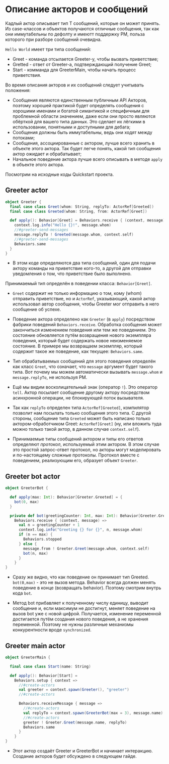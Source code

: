 # Описание акторов и сообщений

Кадлый актор описывает тип T сообщений, которые он может принять. Из case-классов и объектов получаются отличные сообщения, так как они иммутабельны по дефолту и имеютт поддержку PM, польза которого при разборе сообщений очевидна.

`Hello World` имеет три типа сообщений:

- Greet - команда отсылается Greeter-у, чтобы вызвать приветствие;
- Gretted - ответ от Greeter-а, подтверждающий получение Greet;
- Start - комманда для GreeterMain, чтобы начать процесс приветствия.

Во время описания акторов и их сообщений следует учитывать положения:

- Сообщения являются единственным публичным API Акторов, поэтому хорошей практикой будет определять сообщения с хорошими именами и богатой симантикой и специфичным для проблемной области значением, даже если они просто являются обёрткой для вашего типа данных. Это сделает их лёгкими в использовании, понятными и доступными для дебага;
- Сообщения должны быть иммутабельны, ведь они ходят между потоками;
- Сообщения, ассоциированные с актором, лучше всего хранить в объекте этого актора. Так будет легче понять, какой тип сообщения актор ожидает и обрабатывает;
- Начальное поведение актора лучше всего описывать в методе `apply` в объекте этого актора.

Посмотрим на исходные коды Quickstart проекта.


## Greeter actor

```scala
object Greeter {
  final case class Greet(whom: String, replyTo: ActorRef[Greeted])
  final case class Greeted(whom: String, from: ActorRef[Greet])

  def apply(): Behavior[Greet] = Behaviors.receive { (context, message) =>
    context.log.info("Hello {}!", message.whom)
    //#greeter-send-messages
    message.replyTo ! Greeted(message.whom, context.self)
    //#greeter-send-messages
    Behaviors.same
  }
}
```

- В этом коде определяются два типа сообщений, один для подачи актору команды на приветствие кого-то, а другой для отправки уведомления о том, что приветствие было выполнено.

Принимаемый тип определён в поведении класса: `Behavior[Greet]`. 

- `Greet` содержит не только информацию о том, кому (whom) отправить приветствие, но и `ActorRef`, указывающий, какой актор использовал автор сообщения, чтобы Greeter мог отправить в него сообщение об успехе.

- Поведение актора определено как `Greeter` (в `apply`) посредством фабрики поведений `Behaviors.receive`. Обработка сообщения может закончиться изменением поведения или тем же поведением. Это состояние обновляется путём возвращения нового экземпляра поведения, который будет содержать новое неизменяемое состояние. В примере мы возвращаем экземпляр, который содержит такое же поведение, как текущее: `Behaviors.same`.

- Тип обрабатываемых сообщений для этого поведения определён как класс `Greet`, что означает, что `message` аргумент будет такого типа. Вот почему мы можем автоматически вызывать `message.whom` и `message.replyTo`, не используя PM.

- Ещё мы видим восколицательный знак (оператор `!`). Это оператор `tell`. Актор посылает сообщение другому актору посредством асинхронной операции, не блокирующей поток вызывателя.

- Так как `replyTo` определен типа `ActorRef[Greeted]`, компилятор позволит нам посылать только сообщения этого типа. С другой стороны, сообщение типа `Greeted` может быть написано только актором-обработчиком Greet: `ActorRef[Greet]` (ну, или вложить туда можно только такой актор, в данном случае `context.self`).

- Принимаемые типы сообщений актором и типы его ответов определяют *протокол*, используемый этим актором. В этом случае это простой запрос-ответ протокол, но акторы могут моделировать и по-настоящему сложные протоколы. Протокол вместе с поведением, реализующим его, образует объект `Greeter`.


## Greeter bot actor

```scala
object GreeterBot {

  def apply(max: Int): Behavior[Greeter.Greeted] = {
    bot(0, max)
  }

  private def bot(greetingCounter: Int, max: Int): Behavior[Greeter.Greeted] =
    Behaviors.receive { (context, message) =>
      val n = greetingCounter + 1
      context.log.info("Greeting {} for {}", n, message.whom)
      if (n == max) {
        Behaviors.stopped
      } else {
        message.from ! Greeter.Greet(message.whom, context.self)
        bot(n, max)
      }
    }
}
```

- Сразу же видно, что как поведение он принимает тип Greeted. `bot(0,max)` - это не вызов метода. Behavior всегда должен менять поведение в конце (возвращать behavior). Поэтому смотрим внутрь кода `bot`.

- Метод bot прибавляет к полученному числу единицу, выводит сообщение и, если максимум не достигнут, меняет поведение на вызов bot уже с новой цифрой. Получается, изменение переменной достигается путём создания нового поведения, а не хранения переменной. Поэтому не нужны различные механизмы конкурентности вроде `synchronized`.


## Greeter main actor

```scala
object GreeterMain {

  final case class Start(name: String)

  def apply(): Behavior[Start] =
    Behaviors.setup { context =>
      //#create-actors
      val greeter = context.spawn(Greeter(), "greeter")
      //#create-actors

      Behaviors.receiveMessage { message =>
        //#create-actors
        val replyTo = context.spawn(GreeterBot(max = 3), message.name)
        //#create-actors
        greeter ! Greeter.Greet(message.name, replyTo)
        Behaviors.same
      }
    }
}
```

- Этот актор создаёт Greeter и GreeterBot и начинает интеракцию. Создание акторов будет обсуждено в следующем гайде.

